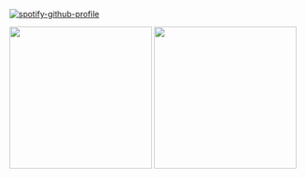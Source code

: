 [![spotify-github-profile](https://spotify-github-profile.vercel.app/api/view?uid=31pusli77ngg6umkqady27xjgnku&cover_image=true&theme=default&show_offline=true&background_color=121212&interchange=false)](https://github.com/kittinan/spotify-github-profile)
<p align = 'center'>
<img height="250px" src="https://github-readme-streak-stats.herokuapp.com/?user=DevZiee&hide_border=true&theme=dark" />
<img height="250px" src="https://github-readme-stats.vercel.app/api?username=DevZiee&hide_title=true&hide_border=true&show_icons=true&include_all_commits=true&count_private=true&line_height=21&hide_rank=true&icon_color=fa8b00&theme=dark" 
</p>
